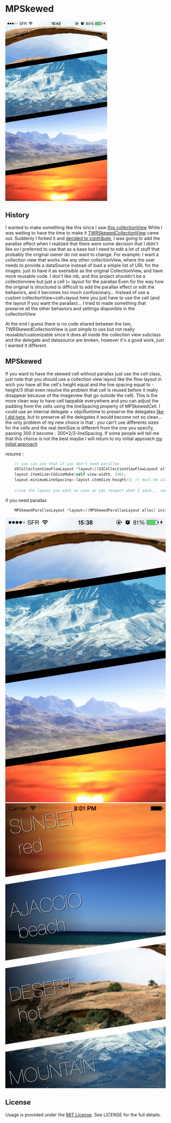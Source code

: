 MPSkewed
=================
![](img/inaction.gif)


## History

I wanted to make something like this since I saw [this collectionView](http://capptivate.co/2014/01/18/timbre-2/)
While I was waiting to have the time to make it [TWRSkewedCollectionView](https://github.com/chasseurmic/TWRSkewedCollectionView) came out.
Suddenly I forked it and [decided to contribute](https://github.com/MP0w/TWRSkewedCollectionView/commits/master),
I was going to add the parallax effect when I realized that there were some decision that I didn't like so I preferred to use that as a base but I need to edit a lot of stuff that probably the original owner do not want to change.
For example: I want a collection view that works like any other collectionView, where the user needs to provide a dataSource instead of load a simple list of URL for the images.
just to have it as exensible as the original CollectionView, and have more reusable code.
I don't like nib, and this project shouldn't be a collectionview but just a cell (+ layout for the parallax
Even for the way how the original is structured is difficult to add the parallax effect or edit the behaviors, and it becomes too much confusionary...
Instead of use a custom collectionView+cell+layout here you just have to use the cell (and the layout if you want the parallax)... I tried to made something that preserve all the other behaviors and settings disponible in the collectionView

At the end I guess there is no code shared between the two, TWRSkewedCollectionView is just simple to use but not really reusable/customizable since it does all inside the collection view subclass and the delegate and datasource are broken, however it's a good work, just I wanted it different.

## MPSkewed
If you want to have the skewed cell without parallax just use the cell class, just note that you should use a collection view layout like the flow layout in wich you have all the cell's height equal and the line spacing equal to -height/3 (that even resolve the problem that cell is reused before it really disappear because of the imageview that go outside the cell).
This is the more clean way to have cell tappable everywhere and you can adjust the padding from the cells using the lineSpacing property of MPSkewedCell.
I could use an internal delegate + objcRuntime to preserve the delegates [like I did here](https://github.com/MP0w/TWRSkewedCollectionView/commits/master), but to preserve all the delegates it would become not so clean...
the only problem of my new choice is that : you can't use differents sizes for the cells and the real itemSize is different from the one you specify,
passing 300 it become : 300*2/3-lineSpacing.
If some people will tell me that this choice is not the best maybe I will return to my initial approach [my initial approach](https://github.com/MP0w/TWRSkewedCollectionView/commits/master)



resume :
```objective-c
    // you can use that if you don't need parallax
    UICollectionViewFlowLayout *layout=[[UICollectionViewFlowLayout alloc] init];
    layout.itemSize=CGSizeMake(self.view.width, 230);
    layout.minimumLineSpacing=-layout.itemSize.height/3; // must be always the itemSize/3
    
    //use the layout you want as soon as you respect what I said... same height and line spacing =...
```   
if you need parallax
```objective-c
    MPSkewedParallaxLayout *layout=[[MPSkewedParallaxLayout alloc] init];    
```    

![](img/screen.png)
![](img/withtext.png)

## License

Usage is provided under the [MIT License](http://opensource.org/licenses/mit-license.php).  See LICENSE for the full details.
